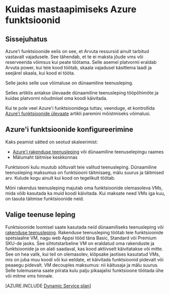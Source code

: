 <properties
   pageTitle="Kuidas mastaapimiseks Azure funktsioonid | Microsoft Azure'i"
   description="Mõista, kuidas oma sündmuse põhinev töökoormus vajaduste rahuldamiseks mastaapimiseks Azure'i funktsioonid."
   services="functions"
   documentationCenter="na"
   authors="dariagrigoriu"
   manager="erikre"
   editor=""
   tags=""
   keywords="Azure'i funktsioone, funktsioonide, event töötlus, webhooks, dünaamiline Arvuta, serverless arhitektuur"/>

<tags
   ms.service="functions"
   ms.devlang="multiple"
   ms.topic="reference"
   ms.tgt_pltfrm="multiple"
   ms.workload="na"
   ms.date="08/03/2016"
   ms.author="dariagrigoriu"/>

# <a name="how-to-scale-azure-functions"></a>Kuidas mastaapimiseks Azure funktsioonid

## <a name="introduction"></a>Sissejuhatus

Azure'i funktsioonide eelis on see, et Arvuta ressursid ainult tarbitud vastavalt vajadusele. See tähendab, et te ei maksta jõude vms või reserveerida võimsus kui peate töötama. Selle asemel platvormi eraldab Arvuta power, kui teie kood töötab, skaala vajadusel käsitlema laadi ja seejärel skaala, kui kood ei tööta.

Selle jaoks selle uue võimaluse on dünaamiline teenusleping.  

Selles artiklis antakse ülevaade dünaamiline teenusleping tööpõhimõte ja kuidas platvormi nõudmisel oma koodi käivitada.

Kui te pole veel Azure'i funktsioonidega tuttav, veenduge, et kontrollida [Azure'i funktsioonide ülevaate](functions-overview.md) artikli paremini mõistmiseks võimalusi.

## <a name="configure-azure-functions"></a>Azure'i funktsioonide konfigureerimine

Kaks peamist sätted on seotud skaleerimist:

* [Azure'i rakenduse teenusleping](../app-service/azure-web-sites-web-hosting-plans-in-depth-overview.md) või dünaamiline teenuselepingu raames
* Mälumaht täitmise keskkonnas

Funktsiooni kulu muutub sõltuvalt teie valitud teenusleping. Dünaamiline teenusleping maksumus on funktsiooni täitmisaeg, mälu suurus ja täitmised arv. Kulude kogu ainult kui kood on tegelikult töötab.

Mõni rakendus teenusleping majutab oma funktsioonide olemasoleva VMs, mida võib kasutada ka muid koodi käivitada. Kui maksate need VMs iga kuu, on tasuta täitmise funktsioonide neid.

## <a name="choose-a-service-plan"></a>Valige teenuse leping

Funktsioonide loomisel saate kasutada neid dünaamiliseks teenusleping või [rakenduse teenusleping](../app-service/azure-web-sites-web-hosting-plans-in-depth-overview.md).
Rakenduse teenusleping töötab teie funktsioonide spetsiaalne VM, nagu web Appsi tööd täna Basic, Standard või Premium SKU-de jaoks.
See sihtotstarbeline VM on eraldatud oma rakenduste ja funktsioonide ja on alati saadaval, kas kood aktiivselt käivitatakse või mitte. See on hea valik, kui teil on olemasolev, klõpsake jaotises kasutatud VMs, mis on juba muu koodi või kui eeldate, et käivitada funktsioonid pidevalt või peaaegu pidevalt. VM decouples maksumus: nii käitusaja ja mälu suurus. Selle tulemusena saate piirata kulu palju pikaajalisi funktsioone töötada ühe või mitme vms hinnale.

[AZURE.INCLUDE [Dynamic Service plan](../../includes/functions-dynamic-service-plan.md)]
